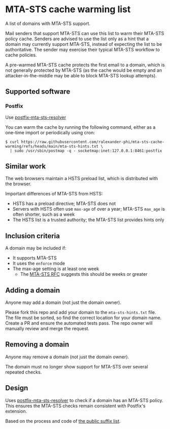 # MTA-STS cache warming list

A list of domains with MTA-STS support.

Mail senders that support MTA-STS can use this list to warm their MTA-STS policy cache.
Senders are advised to use the list only as a hint that a domain may currently support MTA-STS, instead of expecting the list to be authoritative.
The sender may exercise their typical MTA-STS workflow to cache policies.

A pre-warmed MTA-STS cache protects the first email to a domain, which is not generally protected by MTA-STS (as the cache would be empty and an attacker-in-the-middle may be able to block MTA-STS lookup attempts).


## Supported software

### Postfix

Use [postfix-mta-sts-resolver](https://github.com/Snawoot/postfix-mta-sts-resolver)

You can warm the cache by running the following command, either as a one-time import or periodically using cron:

    $ curl https://raw.githubusercontent.com/ralexander-phi/mta-sts-cache-warming/refs/heads/main/mta-sts-hints.txt \
      | sudo /usr/sbin/postmap -q - socketmap:inet:127.0.0.1:8461:postfix


## Similar work

The web browsers maintain a HSTS preload list, which is distributed with the browser.

Important differences of MTA-STS from HSTS:

* HSTS has a preload directive; MTA-STS does not
* Servers with HSTS often use `max-age` of over a year; MTA-STS `max_age` is often shorter, such as a week
* The HSTS list is a trusted authority; the MTA-STS list provides hints only


## Inclusion criteria

A domain may be included if:

* It supports MTA-STS
* It uses the `enforce` mode
* The max-age setting is at least one week
  * The [MTA-STS RFC](https://www.rfc-editor.org/rfc/rfc8461#section-3.2) suggests this should be weeks or greater


## Adding a domain

Anyone may add a domain (not just the domain owner).

Please fork this repo and add your domain to the `mta-sts-hints.txt` file.
The file must be sorted, so find the correct location for your domain name.
Create a PR and ensure the automated tests pass.
The repo owner will manually review and merge the request.


## Removing a domain

Anyone may remove a domain (not just the domain owner).

The domain must no longer show support for MTA-STS over several repeated checks.



## Design

Uses [postfix-mta-sts-resolver](https://github.com/Snawoot/postfix-mta-sts-resolver) to check if a domain has an MTA-STS policy.
This ensures the MTA-STS checks remain consistent with Postfix's extension.

Based on the process and code of [the public suffix list](https://github.com/publicsuffix/list).

